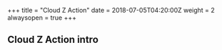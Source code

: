 +++
title = "Cloud Z Action"
date = 2018-07-05T04:20:00Z
weight = 2
alwaysopen = true
+++

## Cloud Z Action intro   



